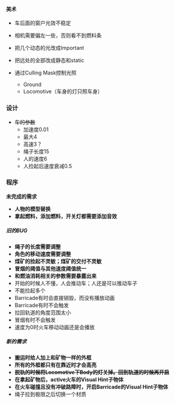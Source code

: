 #### 美术

- 车后面的窗户光效不稳定
- 相机需要偏左一些，否则看不到燃料条
- 把几个动态的光改成Important
- 把远处的全部改成静态和static

- 通过Culling Mask控制光照
  - Ground
  - Locomotive（车身的灯只照车身）

### 设计

- ~~车的参数~~
  - 加速度0.01
  - 最大4
  - 高速3？
  - 绳子长度15
  - 人的速度6
  - 人捡起后速度衰减0.5

### 程序

**未完成的需求**

- **人物的模型替换**
- **拿起燃料，添加燃料，开关灯都需要添加音效**

##### 旧的BUG

- **绳子的长度需要调整**
- **角色的移动速度需要调整**
- **煤矿的捡起不灵敏；煤矿的交付不灵敏**
- **冒烟的阈值与其他速度阈值统一**
- **和燃油消耗相关的参数需要暴露出来**
- 开始的时候人不懂，人会推动车；人还是可以推动车子
- 不能捡起多个
- Barricade有时会直接销毁，而没有播放动画
- Barricade有时不会触发
- 拉回轨道的角度范围太小
- 冒烟有时不会触发
- 速度为0时火车移动动画还是会播放

##### 新的需求

- **搬运时给人加上和矿物一样的外框**
- **所有的外框都只有在靠近时才会高亮**
- ~~**脱轨的时候将Locomotive下Body的灯关掉。回到轨道的时候再开启**~~
- **在拿起矿物后，active火车的Visual Hint子物体**
- **在火车碰撞且没有冲破路障时，开启Barricade的Visual Hint子物体**
- 绳子拉到极限之后切换一个材质

